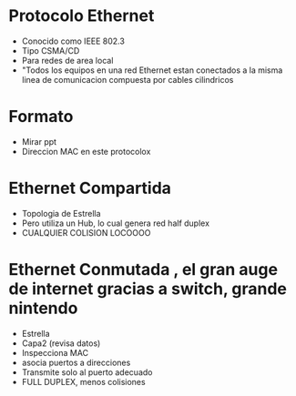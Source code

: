 # Protocolo Ethernet
- Conocido como IEEE 802.3
- Tipo CSMA/CD
- Para redes de area local
- "Todos los equipos en una red Ethernet estan conectados a la misma linea de comunicacion compuesta por cables cilindricos
# Formato 
 - Mirar ppt
 - Direccion MAC en este protocolox
 
# Ethernet Compartida
- Topologia de Estrella
- Pero utiliza un Hub, lo cual genera red half duplex
- CUALQUIER COLISION LOCOOOO
# Ethernet Conmutada , el gran auge de internet gracias a switch, grande nintendo
- Estrella
- Capa2 (revisa datos)
- Inspecciona MAC
- asocia puertos a direcciones
- Transmite solo al puerto adecuado
- FULL DUPLEX, menos colisiones
